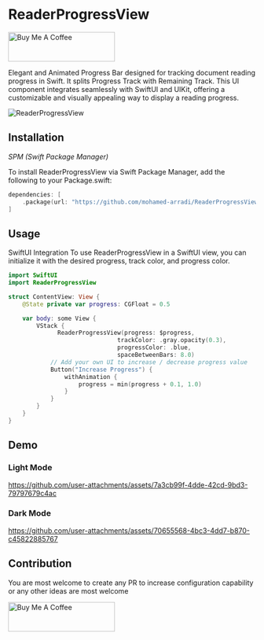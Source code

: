 
# ReaderProgressView

<a href="https://buymeacoffee.com/momolette" target="_blank"><img src="https://cdn.buymeacoffee.com/buttons/v2/default-yellow.png" alt="Buy Me A Coffee" style="height: 60px !important;width: 217px !important;" ></a>

Elegant and Animated Progress Bar designed for tracking document reading progress in Swift.
It splits Progress Track with Remaining Track. This UI component integrates seamlessly with SwiftUI and UIKit, offering a customizable and visually appealing way to display a reading progress.

![ReaderProgressView](https://github.com/user-attachments/assets/a21ffaae-7b8d-478c-84a9-407b5b33c9f3)

## Installation

*SPM (Swift Package Manager)*

To install ReaderProgressView via Swift Package Manager, add the following to your Package.swift:
```swift
dependencies: [
    .package(url: "https://github.com/mohamed-arradi/ReaderProgressView.git", from: "0.0.1")
]
```

## Usage

SwiftUI Integration
To use ReaderProgressView in a SwiftUI view, you can initialize it with the desired progress, track color, and progress color.

```swift
import SwiftUI
import ReaderProgressView

struct ContentView: View {
    @State private var progress: CGFloat = 0.5

    var body: some View {
        VStack {
              ReaderProgressView(progress: $progress,
                               trackColor: .gray.opacity(0.3),
                               progressColor: .blue, 
                               spaceBetweenBars: 8.0)
            // Add your own UI to increase / decrease progress value
            Button("Increase Progress") {
                withAnimation {
                    progress = min(progress + 0.1, 1.0)
                }
            }
        }
    }
}
```
## Demo

### Light Mode

https://github.com/user-attachments/assets/7a3cb99f-4dde-42cd-9bd3-79797679c4ac

### Dark Mode

https://github.com/user-attachments/assets/70655568-4bc3-4dd7-b870-c45822885767

## Contribution

You are most welcome to create any PR to increase configuration capability or any other ideas are most welcome

<a href="https://buymeacoffee.com/momolette" target="_blank"><img src="https://cdn.buymeacoffee.com/buttons/v2/default-yellow.png" alt="Buy Me A Coffee" style="height: 60px !important;width: 217px !important;" ></a>

